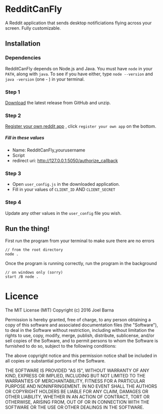 # RedditCanFly
A Reddit application that sends desktop notificiations flying across your screen. Fully customizable.

## Installation
### Dependencies
RedditCanFly depends on Node.js and Java. You must have `node` in your `PATH`, along with `java`.
To see if you have either, type `node --version` and `java -version` (one - ) in your terminal.
### Step 1
[Download](https://github.com/JBarna/RedditCanFly/archive/release.zip) the latest release from GitHub and unzip.

### Step 2
[Register your own reddit app](https://www.reddit.com/prefs/apps) , click `register your own app` on the bottom.
##### Fill in these values
- Name: RedditCanFly_yourusername
- Script
- redirect uri: http://127.0.0.1:5050/authorize_callback

### Step 3
- Open `user_config.js` in the downloaded application.
- Fill in your values of `CLIENT_ID` AND `CLIENT_SECRET`

### Step 4
Update any other values in the `user_config` file you wish.

## Run the thing!
First run the program from your terminal to make sure there are no errors 
```
// from the root directory
node .
```

Once the program is running correctly, run the program in the background
```
// on windows only (sorry)
start /B node .
```

# Licence
The MIT License (MIT)
Copyright (c) 2016 Joel Barna

Permission is hereby granted, free of charge, to any person obtaining a copy of this software and associated documentation files (the "Software"), to deal in the Software without restriction, including without limitation the rights to use, copy, modify, merge, publish, distribute, sublicense, and/or sell copies of the Software, and to permit persons to whom the Software is furnished to do so, subject to the following conditions:

The above copyright notice and this permission notice shall be included in all copies or substantial portions of the Software.

THE SOFTWARE IS PROVIDED "AS IS", WITHOUT WARRANTY OF ANY KIND, EXPRESS OR IMPLIED, INCLUDING BUT NOT LIMITED TO THE WARRANTIES OF MERCHANTABILITY, FITNESS FOR A PARTICULAR PURPOSE AND NONINFRINGEMENT. IN NO EVENT SHALL THE AUTHORS OR COPYRIGHT HOLDERS BE LIABLE FOR ANY CLAIM, DAMAGES OR OTHER LIABILITY, WHETHER IN AN ACTION OF CONTRACT, TORT OR OTHERWISE, ARISING FROM, OUT OF OR IN CONNECTION WITH THE SOFTWARE OR THE USE OR OTHER DEALINGS IN THE SOFTWARE.







